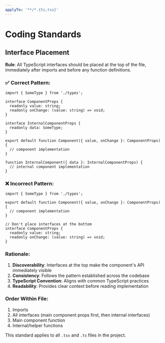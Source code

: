 ```yaml
---
applyTo: '**/*.{ts,tsx}'
---
```


# Coding Standards

## Interface Placement

**Rule**: All TypeScript interfaces should be placed at the top of the file, immediately after imports and before any function definitions.

### ✅ Correct Pattern:

```tsx
import { SomeType } from './types';

interface ComponentProps {
  readonly value: string;
  readonly onChange: (value: string) => void;
}

interface InternalComponentProps {
  readonly data: SomeType;
}

export default function Component({ value, onChange }: ComponentProps) {
  // component implementation
}

function InternalComponent({ data }: InternalComponentProps) {
  // internal component implementation
}
```

### ❌ Incorrect Pattern:

```tsx
import { SomeType } from './types';

export default function Component({ value, onChange }: ComponentProps) {
  // component implementation
}

// Don't place interfaces at the bottom
interface ComponentProps {
  readonly value: string;
  readonly onChange: (value: string) => void;
}
```

### Rationale:

1. **Discoverability**: Interfaces at the top make the component's API immediately visible
2. **Consistency**: Follows the pattern established across the codebase
3. **TypeScript Convention**: Aligns with common TypeScript practices
4. **Readability**: Provides clear context before reading implementation

### Order Within File:

1. Imports
2. All interfaces (main component props first, then internal interfaces)
3. Main component function
4. Internal/helper functions

This standard applies to all `.tsx` and `.ts` files in the project.
